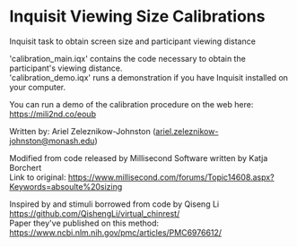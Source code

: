 # Inquisit Viewing Size Calibrations  
 Inquisit task to obtain screen size and participant viewing distance  
  
'calibration_main.iqx' contains the code necessary to obtain the participant's viewing distance.  
'calibration_demo.iqx' runs a demonstration if you have Inquisit installed on your computer.  
  
You can run a demo of the calibration procedure on the web here: https://mili2nd.co/eoub  

Written by: Ariel Zeleznikow-Johnston (ariel.zeleznikow-johnston@monash.edu)  

Modified from code released by Millisecond Software written by Katja Borchert  
Link to original: https://www.millisecond.com/forums/Topic14608.aspx?Keywords=absoulte%20sizing  
  
Inspired by and stimuli borrowed from code by Qiseng Li  
https://github.com/QishengLi/virtual_chinrest/  
Paper they've published on this method: https://www.ncbi.nlm.nih.gov/pmc/articles/PMC6976612/

